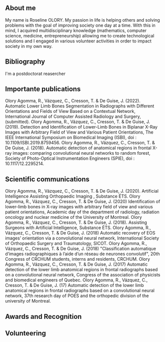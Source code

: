 ## About me
My name is Roseline OLORY. My passion in life is helping others and solving problems with the goal of improving society one day at a time. With this in mind, I acquired multidisciplinary knowledge (mathematics, computer science, medicine, entrepreneurship) allowing me to create technological solutions and I engaged in various volunteer activities in order to impact society in my own way.

## Bibliography
I'm a postdoctorat reasercher



## Importante publications
Olory Agomma, R., Vázquez, C., Cresson, T. & De Guise, J. (2022). Automatic Lower Limb Bones Segmentation in Radiographs with Different Orientations and Fields of View Based on a Contextual Network, International Journal of Computer Assisted Radiology and Surgery, (submitted).
Olory Agomma, R., Vázquez, C., Cresson, T. & De Guise, J. (2019). Detection and Identification of Lower-Limb Bones in Biplanar X-Ray Images with Arbitrary Field of View and Various Patient Orientations, The IEEE International Symposium on Biomedical Imaging (ISBI), doi : 10.1109/ISBI.2019.8759456.
Olory Agomma, R., Vázquez, C., Cresson, T. & De Guise, J. (2018). Automatic detection of anatomical regions in frontal X-ray images: comparing convolutional neural networks to random forest, Society of Photo-Optical Instrumentation Engineers (SPIE), doi : 10.1117/12.2295214.

## Scientific communications
Olory Agomma, R., Vázquez, C., Cresson, T. & De Guise, J. (2020). Artificial Intelligence Assisting Orthopaedic Imaging , Substance ÉTS.
Olory Agomma, R., Vázquez, C., Cresson, T. & De Guise, J. (2020) Identification of lower-limb bones in X-ray images with arbitrary field of view and various patient orientations, Academic day of the department of radiology, radiation oncology and nuclear medicine of the University of Montreal.
Olory Agomma, R., Vázquez, C., Cresson, T. & De Guise, J. (2018). Assisting Surgeons with Artificial Intelligence, Substance ÉTS.
Olory Agomma, R., Vázquez, C., Cresson, T. & De Guise, J. (2018) Automatic recovery of EOS images’ orientation via a convolutional neural network, International Society of Orthopaedic Surgery and Traumatology, SICOT.
Olory Agomma, R., Vázquez, C., Cresson, T. & De Guise, J. (2018) "Classification automatique
d’images radiographiques à l’aide d’un réseau de neurones convolutif", 20th Congress of CRCHUM
students, interns and residents, CRCHUM.
Olory Agomma, R., Vázquez, C., Cresson, T. & De Guise, J. (2017) Automatic detection of the lower
limb anatomical regions in frontal radiographs based on a convolutional neural network, Congress
of the association of physicists and biomedical engineers of Quebec.
Olory Agomma, R., Vázquez, C., Cresson, T. & De Guise, J. (17) Automatic detection of the lower
limb anatomical regions in frontal radiographs based on a convolutional neural network, 37th
research day of POES and the orthopedic division of the university of Montreal.

## Awards and Recognition



## Volunteering

